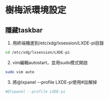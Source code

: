 # 樹梅派環境設定
## 隱藏taskbar


1. 用終端機進到/etc/xdg/lxsession/LXDE-pi目錄
```Bash
cd /etc/xdg/lxsession/LXDE-pi
```
2. vim編輯autostart，並用sudo模式開啟
```Bash
sudo vim auto 
``` 
3. 將@lxpanel --profile LXDE-pi使用#註解掉
```Bash
#@lxpanel --profile LXDE-pi
```
